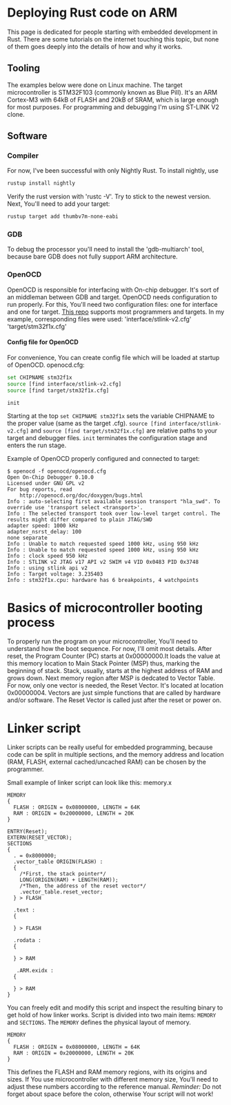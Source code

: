 # Deploying Rust code on ARM
This page is dedicated for people starting with embedded development in Rust. There are some tutorials on the internet touching this topic, but none of them goes deeply into the details of how and why it works.

## Tooling
The examples below were done on Linux machine. The target microcontroller is STM32F103 (commonly known as Blue Pill). It's an ARM Cortex-M3 with 64kB of FLASH and 20kB of SRAM, which is large enough for most purposes. For programming and debugging I'm using ST-LINK V2 clone.

## Software
### Compiler
For now, I've been successful with only Nightly Rust. To install nightly, use 
```bash
rustup install nightly
```
Verify the rust version with 'rustc -V'. Try to stick to the newest version.
Next, You'll need to add your target:
```bash
rustup target add thumbv7m-none-eabi
```

### GDB
To debug the processor you'll need to install the 'gdb-multiarch' tool, because bare GDB does not fully support ARM architecture.

### OpenOCD
OpenOCD is responsible for interfacing with On-chip debugger. It's sort of an middleman between GDB and target.
OpenOCD needs configuration to run properly.
For this, You'll need two configuration files: one for interface and one for target. [This repo](https://github.com/hikob/openocd/tree/master/tcl) supports most programmers and targets. In my example, corresponding files were used:
'interface/stlink-v2.cfg'
'target/stm32f1x.cfg'

#### Config file for OpenOCD
For convenience, You can create config file which will be loaded at startup of OpenOCD.
openocd.cfg:
```Bash
set CHIPNAME stm32f1x
source [find interface/stlink-v2.cfg]
source [find target/stm32f1x.cfg]

init
```
Starting at the top `set CHIPNAME stm32f1x` sets the variable CHIPNAME to the proper value (same as the target .cfg).
`source [find interface/stlink-v2.cfg]` and `source [find target/stm32f1x.cfg]` are relative paths to your target and debugger files.
`init` terminates the configuration stage and enters the run stage.

Example of OpenOCD properly configured and connected to target:
```console
$ openocd -f openocd/openocd.cfg 
Open On-Chip Debugger 0.10.0
Licensed under GNU GPL v2
For bug reports, read
	http://openocd.org/doc/doxygen/bugs.html
Info : auto-selecting first available session transport "hla_swd". To override use 'transport select <transport>'.
Info : The selected transport took over low-level target control. The results might differ compared to plain JTAG/SWD
adapter speed: 1000 kHz
adapter_nsrst_delay: 100
none separate
Info : Unable to match requested speed 1000 kHz, using 950 kHz
Info : Unable to match requested speed 1000 kHz, using 950 kHz
Info : clock speed 950 kHz
Info : STLINK v2 JTAG v17 API v2 SWIM v4 VID 0x0483 PID 0x3748
Info : using stlink api v2
Info : Target voltage: 3.235403
Info : stm32f1x.cpu: hardware has 6 breakpoints, 4 watchpoints
```

# Basics of microcontroller booting process
To properly run the program on your microcontroller, You'll need to understand how the boot sequence. For now, I'll omit most details. After reset, the Program Counter (PC) starts at 0x00000000.It loads the value at this memory location to Main Stack Pointer (MSP) thus, marking the beginning of stack. Stack, usually, starts at the highest address of RAM and grows down. Next memory region after MSP is dedcated to Vector Table. For now, only one vector is needed, the Reset Vector. It's located at location 0x00000004.
Vectors are just simple functions that are called by hardware and/or software. The Reset Vector is called just after the reset or power on.

# Linker script
Linker scripts can be really useful for embedded programming, because code can be split in multiple sections, and the memory address and location (RAM, FLASH, external cached/uncached RAM) can be chosen by the programmer.

Small example of linker script can look like this:
memory.x
```
MEMORY
{
  FLASH : ORIGIN = 0x08000000, LENGTH = 64K
  RAM : ORIGIN = 0x20000000, LENGTH = 20K
}

ENTRY(Reset);
EXTERN(RESET_VECTOR);
SECTIONS
{
  . = 0x8000000;
  .vector_table ORIGIN(FLASH) :
  {
    /*First, the stack pointer*/
    LONG(ORIGIN(RAM) + LENGTH(RAM));
    /*Then, the address of the reset vector*/
    .vector_table.reset_vector;
  } > FLASH

  .text :
  {

  } > FLASH

  .rodata :
  {

  } > RAM

   .ARM.exidx :
  {

  } > RAM
}
```
You can freely edit and modify this script and inspect the resulting binary to get hold of how linker works. Script is divided into two main items: `MEMORY` and `SECTIONS`. The `MEMORY` defines the physical layout of memory.
```
MEMORY
{
  FLASH : ORIGIN = 0x08000000, LENGTH = 64K
  RAM : ORIGIN = 0x20000000, LENGTH = 20K
}
```
This defines the FLASH and RAM memory regions, with its origins and sizes. If You use microcontroller with different memory size, You'll need to adjust these numbers according to the reference manual.
*Reminder:* Do not forget about space before the colon, otherwise Your script will not work!
